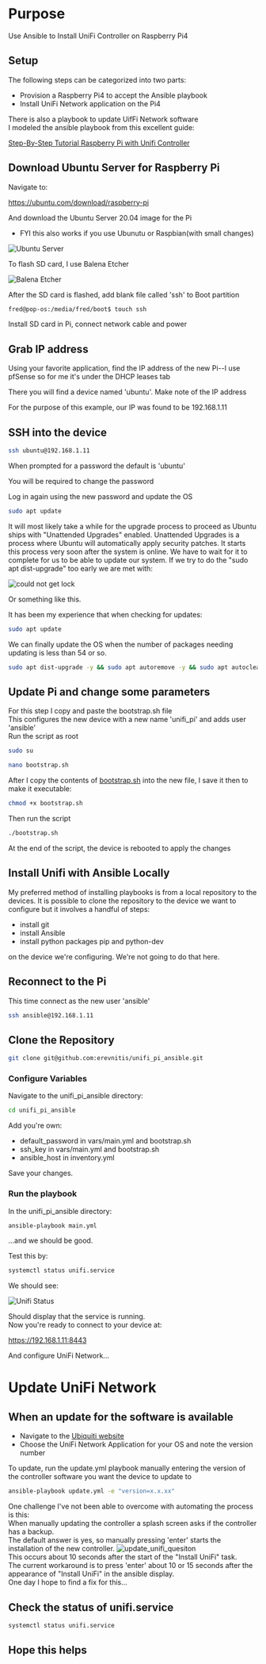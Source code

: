 # Purpose
Use Ansible to Install UniFi Controller on Raspberry Pi4  

## Setup
The following steps can be categorized into two parts:
- Provision a Raspberry Pi4 to accept the Ansible playbook
- Install UniFi Network application on the Pi4  

There is also a playbook to update UifFi Network software  
I modeled the ansible playbook from this excellent guide:

[Step-By-Step Tutorial Raspberry Pi with Unifi Controller](https://community.ui.com/questions/Step-By-Step-Tutorial-Guide-Raspberry-Pi-with-UniFi-Controller-and-Pi-hole-from-scratch-headless/e8a24143-bfb8-4a61-973d-0b55320101dc)

## Download Ubuntu Server for Raspberry Pi

Navigate to:

https://ubuntu.com/download/raspberry-pi

And download the Ubuntu Server 20.04 image for the Pi
- FYI this also works if you use Ubunutu or Raspbian(with small changes)


![Ubuntu Server](/files/download_ubuntu_server_pi.png)

To flash SD card, I use Balena Etcher  

![Balena Etcher](/files/balena_unifi_pi.png)  


After the SD card is flashed, add blank file called 'ssh' to Boot partition

```bash
fred@pop-os:/media/fred/boot$ touch ssh
```

Install SD card in Pi, connect network cable and power

## Grab IP address
Using your favorite application, find the IP address of the new Pi--I use pfSense so for me it's under the DHCP leases tab

There you will find a device named 'ubuntu'.  Make note of the IP address

For the purpose of this example, our IP was found to be 192.168.1.11

## SSH into the device

```bash
ssh ubuntu@192.168.1.11
```
When prompted for a password the default is 'ubuntu'

You will be required to change the password

Log in again using the new password and update the OS

```bash
sudo apt update
```

It will most likely take a while for the upgrade process to proceed as Ubuntu ships with "Unattended Upgrades" enabled.  Unattended Upgrades is a process where Ubuntu will automatically apply security patches.  It starts this process very soon after the system is online.  We have to wait for it to complete for us to be able to update our system.  If we try to do the "sudo apt dist-upgrade" too early we are met with:

![could not get lock](files/could_not_get_lock.png)

Or something like this.  

It has been my experience that when checking for updates:

```bash
sudo apt update
```

We can finally update the OS when the number of packages needing updating is less than 54 or so.  


```bash
sudo apt dist-upgrade -y && sudo apt autoremove -y && sudo apt autoclean -y
```

## Update Pi and change some parameters
For this step I copy and paste the bootstrap.sh file  
This configures the new device with a new name 'unifi_pi' and adds user 'ansible'  
Run the script as root
```bash
sudo su
```  
```bash
nano bootstrap.sh
```
After I copy the contents of [bootstrap.sh](files/bootstrap.sh) into the new file, I save it then to make it executable:
```bash
chmod +x bootstrap.sh
```
Then run the script
```bash
./bootstrap.sh
```
At the end of the script, the device is rebooted to apply the changes


## Install Unifi with Ansible Locally

My preferred method of installing playbooks is from a local repository to the devices. It is possible to clone the repository to the device we want to configure but it involves a handful of steps:
- install git
- install Ansible
- install python packages pip and python-dev

on the device we're configuring. We're not going to do that here.


## Reconnect to the Pi
This time connect as the new user 'ansible'
```bash
ssh ansible@192.168.1.11
```

## Clone the Repository

```bash
git clone git@github.com:erevnitis/unifi_pi_ansible.git
```

### Configure Variables

Navigate to the unifi_pi_ansible directory:

```bash
cd unifi_pi_ansible
```

Add you're own:
- default_password in vars/main.yml and bootstrap.sh
- ssh_key in vars/main.yml and bootstrap.sh
- ansible_host in inventory.yml

Save your changes.

### Run the playbook

In the unifi_pi_ansible directory:

```bash
ansible-playbook main.yml 
```

...and we should be good.

Test this by:

```bash
systemctl status unifi.service
```

We should see:

![Unifi Status](files/unifi_status.png)

Should display that the service is running.  
Now you're ready to connect to your device at: 

https://192.168.1.11:8443  

And configure UniFi Network...


# Update UniFi Network
## When an update for the software is available
- Navigate to the [Ubiquiti website](https://www.ui.com/download/unifi)
- Choose the UniFi Network Application for your OS and note the version number  

To update, run the update.yml playbook manually entering the version of the controller software you want the device to update to
```bash
ansible-playbook update.yml -e "version=x.x.xx"
```
One challenge I've not been able to overcome with automating the process is this:  
When manually updating the controller a splash screen asks if the controller has a backup.  
The default answer is yes, so manually pressing 'enter' starts the installation of the new controller.
![update_unifi_quesiton](files/unifi_backup_question.png)  
This occurs about 10 seconds after the start of the "Install UniFi" task.  
The current workaround is to press 'enter' about 10 or 15 seconds after the appearance of "Install UniFi" in the ansible display.  
One day I hope to find a fix for this...  

## Check the status of unifi.service
```bash
systemctl status unifi.service
```
## Hope this helps
